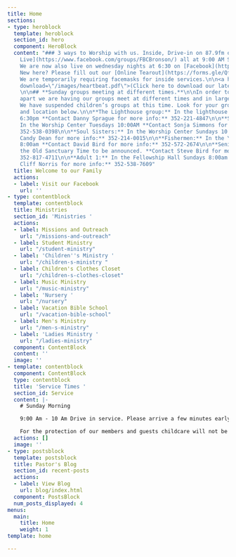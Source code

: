 ```yaml
---
title: Home
sections:
- type: heroblock
  template: heroblock
  section_id: hero
  component: HeroBlock
  content: "### 3 ways to Worship with us. Inside, Drive-in on 87.9fm or [Facebook
    Live](https://www.facebook.com/groups/FBCBronson/) all at 9:00 AM Sundays\n\n###
    We are now also live on wednesday nights at 6:30 on [Facebook](https://www.facebook.com/groups/FBCBronson/)\n\n##
    New here? Please fill out our [Online Tearout](https://forms.gle/QfEaNeL7ZdUZCxiN6)\n\n###
    We are temporarily requiring facemasks for inside services.\n\n<a href=\"/images/heartbeat.pdf\"
    download=\"/images/heartbeat.pdf\">(Click here to download our latest Newsletter)</a>\n\n###
    \n\n## **Sunday groups meeting at different times.**\n\nIn order to keep 6 foot
    apart we are having our groups meet at different times and in larger rooms temporarily.
    We have suspended children’s groups at this time. Look for your groups new time
    and location below.\n\n**The Lighthouse group:** In the lighthouse room Wednesday
    6:30pm **Contact Danny Sprague for more info:** 352-221-4847\n\n**Senior Ladies:**
    In the Worship Center Tuesdays 10:00AM **Contact Sonja Simmons for more info:**
    352-538-0398\n\n**Soul Sisters:** In the Worship Center Sundays 10:00am **Contact
    Candy Dean for more info:** 352-214-0015\n\n**Fishermen:** In the Youth Room Sundays
    8:00am **Contact David Bird for more info:** 352-572-2674\n\n**Senior Men:** In
    the Old Sanctuary Time to be announced. **Contact Steve Bird for more info:**
    352-817-4711\n\n**Adult 1:** In the Fellowship Hall Sundays 8:00am . **Contact
    Cliff Norris for more info:** 352-538-7609"
  title: Welcome to our Family
  actions:
  - label: Visit our Facebook
    url: ''
- type: contentblock
  template: contentblock
  title: Ministries
  section_id: 'Ministries '
  actions:
  - label: Missions and Outreach
    url: "/missions-and-outreach"
  - label: Student Ministry
    url: "/student-ministry"
  - label: 'Children''s Ministry '
    url: "/children-s-ministry "
  - label: Children's Clothes Closet
    url: "/children-s-clothes-closet"
  - label: Music Ministry
    url: "/music-ministry"
  - label: 'Nursery '
    url: "/nursery"
  - label: Vacation Bible School
    url: "/vacation-bible-school"
  - label: Men's Ministry
    url: "/men-s-ministry"
  - label: 'Ladies Ministry '
    url: "/ladies-ministry"
  component: ContentBlock
  content: ''
  image: ''
- template: contentblock
  component: ContentBlock
  type: contentblock
  title: 'Service Times '
  section_id: Service
  content: |-
    # Sunday Morning

    9:00 Am - 10 Am Drive in service. Please arrive a few minutes early for a good spot.

    For the protection of our members and guests childcare will not be provided.
  actions: []
  image: ''
- type: postsblock
  template: postsblock
  title: Pastor's Blog
  section_id: recent-posts
  actions:
  - label: View Blog
    url: blog/index.html
  component: PostsBlock
  num_posts_displayed: 4
menus:
  main:
    title: Home
    weight: 1
template: home

---
```

